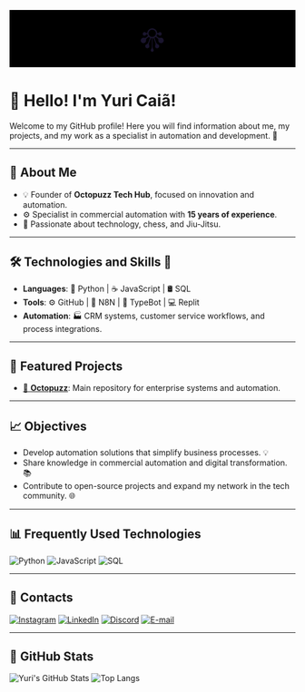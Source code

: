 ![Welcome to my GitHub](https://github.com/yuricainan/yuricainan/blob/main/Wallpaper%20(1000%20x%20200%20px).png)

# 👋 Hello! I'm Yuri Caiã!

Welcome to my GitHub profile! Here you will find information about me, my projects, and my work as a specialist in automation and development. 🚀

---

## 📜 About Me
- 💡 Founder of **Octopuzz Tech Hub**, focused on innovation and automation.
- ⚙️ Specialist in commercial automation with **15 years of experience**.
- 🧠 Passionate about technology, chess, and Jiu-Jitsu.

---

## 🛠️ Technologies and Skills 🚀
- **Languages**: 🐍 Python | ☕ JavaScript | 🛢️ SQL
- **Tools**: ⚙️ GitHub | 🔄 N8N | 🤖 TypeBot | 💻 Replit
- **Automation**: 🏭 CRM systems, customer service workflows, and process integrations.

---

## 🌟 Featured Projects
- [📂 **Octopuzz**](https://github.com/yuricainan/octopuzz): Main repository for enterprise systems and automation.

---

## 📈 Objectives
- Develop automation solutions that simplify business processes. 💡
- Share knowledge in commercial automation and digital transformation. 📚
- Contribute to open-source projects and expand my network in the tech community. 🌐

---

## 📊 Frequently Used Technologies
![Python](https://img.shields.io/badge/-Python-3776AB?style=for-the-badge&logo=python&logoColor=white)
![JavaScript](https://img.shields.io/badge/-JavaScript-F7DF1E?style=for-the-badge&logo=javascript&logoColor=black)
![SQL](https://img.shields.io/badge/-SQL-4479A1?style=for-the-badge&logo=postgresql&logoColor=white)

---

## 🔗 Contacts
[![Instagram](https://img.shields.io/badge/-Instagram-E4405F?style=for-the-badge&logo=instagram&logoColor=white)](https://instagram.com/yuricainan) 
[![LinkedIn](https://img.shields.io/badge/-LinkedIn-0077B5?style=for-the-badge&logo=linkedin&logoColor=white)](https://linkedin.com/in/yuricainan)
[![Discord](https://img.shields.io/badge/-Discord-5865F2?style=for-the-badge&logo=discord&logoColor=white)](https://discordapp.com/users/yuricainan)
[![E-mail](https://img.shields.io/badge/-E--mail-D14836?style=for-the-badge&logo=gmail&logoColor=white)](mailto:yuricainan@email.com)

---

## 🚀 GitHub Stats
![Yuri's GitHub Stats](https://github-readme-stats.vercel.app/api?username=yuricainan&show_icons=true&theme=dark)
![Top Langs](https://github-readme-stats.vercel.app/api/top-langs/?username=yuricainan&layout=compact&theme=dark)
